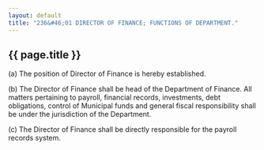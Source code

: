 ---
layout: default 
title: "236&#46;01 DIRECTOR OF FINANCE; FUNCTIONS OF DEPARTMENT."---

{{ page.title }}
----------------

​(a) The position of Director of Finance is hereby established.

​(b) The Director of Finance shall be head of the Department of Finance.
All matters pertaining to payroll, financial records, investments, debt
obligations, control of Municipal funds and general fiscal
responsibility shall be under the jurisdiction of the Department.

​(c) The Director of Finance shall be directly responsible for the
payroll records system.
